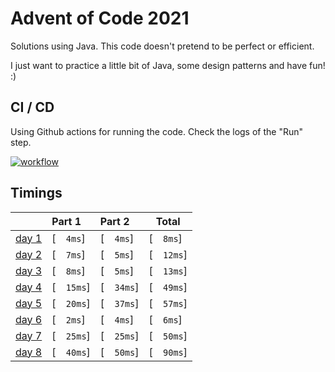 # Advent of Code 2021

Solutions using Java. This code doesn't pretend to be perfect or efficient. 

I just want to practice a little bit of Java, some design patterns and have fun! :)

## CI / CD
Using Github actions for running the code. Check the logs of the "Run" step.

[![workflow](https://github.com/imdany/AdventOfCode2021/actions/workflows/maven.yml/badge.svg)](https://github.com/imdany/AdventOfCode2021/actions/workflows/maven.yml)

## Timings 

|                                              | Part 1     | Part 2     | Total      |
|:---------------------------------------------|:-----------|:-----------|------------|
| [day 1](https://adventofcode.com/2021/day/1) | [`  4ms`]  | [`  4ms`]  | [`  8ms`]  |
| [day 2](https://adventofcode.com/2021/day/2) | [`  7ms`]  | [`  5ms`]  | [`  12ms`] |
| [day 3](https://adventofcode.com/2021/day/3) | [`  8ms`]  | [`  5ms`]  | [`  13ms`] |
| [day 4](https://adventofcode.com/2021/day/4) | [`  15ms`] | [`  34ms`] | [`  49ms`] |
| [day 5](https://adventofcode.com/2021/day/5) | [`  20ms`] | [`  37ms`] | [`  57ms`] |
| [day 6](https://adventofcode.com/2021/day/6) | [`  2ms`]  | [`  4ms`]  | [`  6ms`]  |
| [day 7](https://adventofcode.com/2021/day/7) | [`  25ms`] | [`  25ms`] | [`  50ms`] |
| [day 8](https://adventofcode.com/2021/day/8) | [`  40ms`] | [`  50ms`] | [`  90ms`] |

